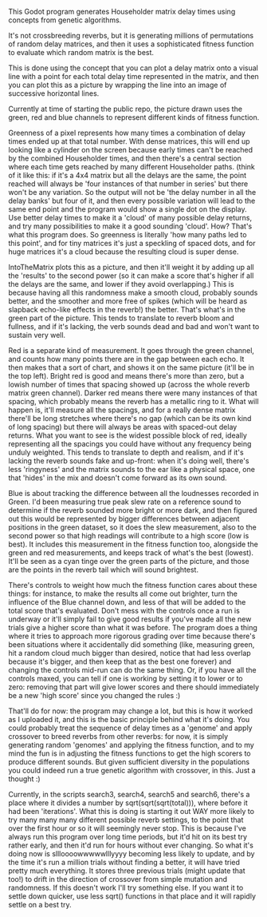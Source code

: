 This Godot program generates Householder matrix delay times using concepts from genetic algorithms.

It's not crossbreeding reverbs, but it is generating millions of permutations of random delay matrices, and then it uses a sophisticated fitness function to evaluate which random matrix is the best.

This is done using the concept that you can plot a delay matrix onto a visual line with a point for each total delay time represented in the matrix, and then you can plot this as a picture by wrapping the line into an image of successive horizontal lines.

Currently at time of starting the public repo, the picture drawn uses the green, red and blue channels to represent different kinds of fitness function.

Greenness of a pixel represents how many times a combination of delay times ended up at that total number. With dense matrices, this will end up looking like a cylinder on the screen because early times can't be reached by the combined Householder times, and then there's a central section where each time gets reached by many different Householder paths. (think of it like this: if it's a 4x4 matrix but all the delays are the same, the point reached will always be 'four instances of that number in series' but there won't be any variation. So the output will not be 'the delay number in all the delay banks' but four of it, and then every possible variation will lead to the same end point and the program would show a single dot on the display. Use better delay times to make it a 'cloud' of many possible delay returns, and try many possibilities to make it a good sounding 'cloud'. How? That's what this program does. So greenness is literally 'how many paths led to this point', and for tiny matrices it's just a speckling of spaced dots, and for huge matrices it's a cloud because the resulting cloud is super dense.

IntoTheMatrix plots this as a picture, and then it'll weight it by adding up all the 'results' to the second power (so it can make a score that's higher if all the delays are the same, and lower if they avoid overlapping.) This is because having all this randomness make a smooth cloud, probably sounds better, and the smoother and more free of spikes (which will be heard as slapback echo-like effects in the reverb!) the better. That's what's in the green part of the picture. This tends to translate to reverb bloom and fullness, and if it's lacking, the verb sounds dead and bad and won't want to sustain very well.

Red is a separate kind of measurement. It goes through the green channel, and counts how many points there are in the gap between each echo. It then makes that a sort of chart, and shows it on the same picture (it'll be in the top left). Bright red is good and means there's more than zero, but a lowish number of times that spacing showed up (across the whole reverb matrix green channel). Darker red means there were many instances of that spacing, which probably means the reverb has a metallic ring to it. What will happen is, it'll measure all the spacings, and for a really dense matrix there'll be long stretches where there's no gap (which can be its own kind of long spacing) but there will always be areas with spaced-out delay returns. What you want to see is the widest possible block of red, ideally representing all the spacings you could have without any frequency being unduly weighted. This tends to translate to depth and realism, and if it's lacking the reverb sounds fake and up-front: when it's doing well, there's less 'ringyness' and the matrix sounds to the ear like a physical space, one that 'hides' in the mix and doesn't come forward as its own sound.

Blue is about tracking the difference between all the loudnesses recorded in Green. I'd been measuring true peak slew rate on a reference sound to determine if the reverb sounded more bright or more dark, and then figured out this would be represented by bigger differences between adjacent positions in the green dataset, so it does the slew measurement, also to the second power so that high readings will contribute to a high score (low is best). It includes this measurement in the fitness function too, alongside the green and red measurements, and keeps track of what's the best (lowest). It'll be seen as a cyan tinge over the green parts of the picture, and those are the points in the reverb tail which will sound brightest.

There's controls to weight how much the fitness function cares about these things: for instance, to make the results all come out brighter, turn the influence of the Blue channel down, and less of that will be added to the total score that's evaluated. Don't mess with the controls once a run is underway or it'll simply fail to give good results if you've made all the new trials give a higher score than what it was before. The program does a thing where it tries to approach more rigorous grading over time because there's been situations where it accidentally did something (like, measuring green, hit a random cloud much bigger than desired, notice that had less overlap because it's bigger, and then keep that as the best one forever) and changing the controls mid-run can do the same thing. Or, if you have all the controls maxed, you can tell if one is working by setting it to lower or to zero: removing that part will give lower scores and there should immediately be a new 'high score' since you changed the rules :)

That'll do for now: the program may change a lot, but this is how it worked as I uploaded it, and this is the basic principle behind what it's doing. You could probably treat the sequence of delay times as a 'genome' and apply crossover to breed reverbs from other reverbs: for now, it is simply generating random 'genomes' and applying the fitness function, and to my mind the fun is in adjusting the fitness functions to get the high scorers to produce different sounds. But given sufficient diversity in the populations you could indeed run a true genetic algorithm with crossover, in this. Just a thought :)

Currently, in the scripts search3, search4, search5 and search6, there's a place where it divides a number by sqrt(sqrt(sqrt(total))), where before it had been 'iterations'. What this is doing is starting it out WAY more likely to try many many many different possible reverb settings, to the point that over the first hour or so it will seemingly never stop. This is because I've always run this program over long time periods, but it'd hit on its best try rather early, and then it'd run for hours without ever changing. So what it's doing now is sllloooowwwwwlllyyyy becoming less likely to update, and by the time it's run a million trials without finding a better, it will have tried pretty much everything. It stores three previous trials (might update that too!) to drift in the direction of crossover from simple mutation and randomness. If this doesn't work I'll try something else. If you want it to settle down quicker, use less sqrt() functions in that place and it will rapidly settle on a best try.
